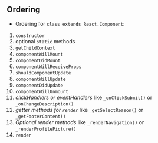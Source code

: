 ## Ordering

- Ordering for `class extends React.Component`:

1. `constructor`
1. optional `static` methods
1. `getChildContext`
1. `componentWillMount`
1. `componentDidMount`
1. `componentWillReceiveProps`
1. `shouldComponentUpdate`
1. `componentWillUpdate`
1. `componentDidUpdate`
1. `componentWillUnmount`
1. *clickHandlers or eventHandlers* like `_onClickSubmit()` or `_onChangeDescription()`
1. *getter methods for `render`* like `_getSelectReason()` or `_getFooterContent()`
1. *Optional render methods* like `_renderNavigation()` or `_renderProfilePicture()`
1. `render`
